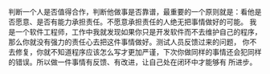 判断一个人是否值得合作，判断他做事是否靠谱，最重要的一个原则就是：看他是否愿意、是否有能力承担责任。不愿意承担责任的人绝无把事情做好的可能。
我是一个软件工程师，工作中我就发现如果你只是开发软件而不去维护自己的程序，那么你就没有强力的责任心去把这件事情做好。测试人员反馈过来的问题，
你不去修复，你就不知道程序应该怎么写才更加严谨，下次你做同样的事情还会犯同样的错误。所以做一件事情有反馈、有改进，让自己处在闭环中才能够有
所进步。